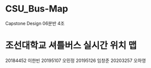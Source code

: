 # CSU_Bus-Map
Capstone Design
06분반 4조
<h1>조선대학교 셔틀버스 실시간 위치 맵</h1>
20184452 이한빈
20195107 오민정
20195126 임창준
20203257 오하영
